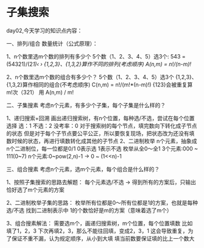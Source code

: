 # 子集搜索

day02,今天学习的知识点内容：

 一、排列/组合 数量统计（公式原理）：

 1、n个数里选m个数的排列有多少个 5个数（1、2、3、4、5）选3个: 543 = (54321)/(2*1)‹ › {1,2,3}、{1,3,2}算作不同的排列(考虑顺序) A(n,m) = n!/(n-m)!*

2、n个数里选m个数的组合有多少个？ 5个数（1、2、3、4、5）选3个 {1,2,3}、{1,3,2}算作相同的组合(不考虑顺序) C(n,m) = n!/(m!*(n-m)!) {123}会被重复算m!次（321） 用 A(n,m) / m! 

二、子集搜素 考虑n个元素，有多少个子集，每个子集是什么样的？

 1、递归搜索+回溯 画出递归搜索树，有n个位置，每种选/不选，尝试在每个位置选择 选：1 不选：2 没考率：0 对于搜索树的每个节点，填完数向下转化成子节点的状态 但是对于每个子节点要公平公正，所以要恢复现场，把状态改为还没有填数时候的状态，再进行填数转化成其他的子节点 2、二进制枚举 n个元素，抽象成n个二进制位，每一位都是0/1 0表示选 1表示不选 枚举从全0～全1 3个元素:000 ~ 111(0~7) n个元素:0~pow(2,n)-1 -> 0 ~ (1<<n)-1 

三、组合搜素 考虑n个元素，选m个元素，每个组合是什么样的？ 

1、按照子集搜索的思路去解题： 每个元素选/不选 -> 得到所有的方案后，只输出恰好选了m个元素的方案 

2、二进制枚举子集的思路： 枚举所有位都是0～所有位都是1的方案，也就是每种选/不选 找到二进制表示中 1的个数恰好是m的方案（意味着选了m个） 

3、组合搜素解法： 需要选m个，画递归搜索树，m个位置，每个位置填数 比如 填了1，2，3 下次再填2，3，那么不能往回填，变成2，3，1 这会导致重复，为了保证不重不漏，认为规定顺序，从小到大填 填当前数要保证填的比上一个数大